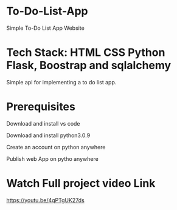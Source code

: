 # To-Do-List-App
Simple To-Do List App Website 
# Tech Stack: HTML CSS Python Flask, Boostrap and sqlalchemy 
Simple api for implementing a to do list app.
# Prerequisites
Download and install vs code 

Download and install python3.0.9

Create an account on python anywhere 

Publish web App on pytho anywhere
# Watch Full project video Link 
https://youtu.be/4qPTgUK27ds
